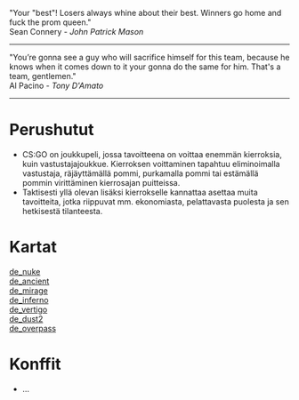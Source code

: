 "Your "best"! Losers always whine about their best. Winners go home and fuck the prom queen."  
Sean Connery _- John Patrick Mason_

---

"You’re gonna see a guy who will sacrifice himself for this team, because he knows when it comes down to it your gonna do the same for him. That's a team, gentlemen."  
Al Pacino _- Tony D'Amato_

---

# Perushutut

- CS:GO on joukkupeli, jossa tavoitteena on voittaa enemmän kierroksia, kuin vastustajajoukkue. Kierroksen voittaminen tapahtuu eliminoimalla vastustaja, räjäyttämällä pommi, purkamalla pommi tai estämällä pommin virittäminen kierrosajan puitteissa.
- Taktisesti yllä olevan lisäksi kierrokselle kannattaa asettaa muita tavoitteita, jotka riippuvat mm. ekonomiasta, pelattavasta puolesta ja sen hetkisestä tilanteesta.

# Kartat

[de_nuke](https://csgo.asennusvelho.fi/maps/de_nuke)  
[de_ancient](https://csgo.asennusvelho.fi/maps/de_ancient)  
[de_mirage](https://csgo.asennusvelho.fi/maps/de_mirage)  
[de_inferno](https://csgo.asennusvelho.fi/maps/de_inferno)  
[de_vertigo](https://csgo.asennusvelho.fi/maps/de_vertigo)  
[de_dust2](https://csgo.asennusvelho.fi/maps/de_dust2)  
[de_overpass](https://csgo.asennusvelho.fi/maps/de_overpass)

# Konffit

- ...

